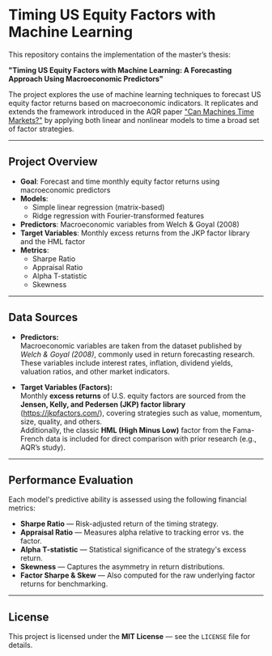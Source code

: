 # Timing US Equity Factors with Machine Learning

This repository contains the implementation of the master’s thesis:

**"Timing US Equity Factors with Machine Learning: A Forecasting Approach Using Macroeconomic Predictors"**

The project explores the use of machine learning techniques to forecast US equity factor returns based on macroeconomic indicators. It replicates and extends the framework introduced in the AQR paper ["Can Machines Time Markets?"](https://www.aqr.com/Insights/Research/Journal-Article/Can-Machines-Time-Markets) by applying both linear and nonlinear models to time a broad set of factor strategies.

---

## Project Overview

- **Goal**: Forecast and time monthly equity factor returns using macroeconomic predictors
- **Models**:
  - Simple linear regression (matrix-based)
  - Ridge regression with Fourier-transformed features
- **Predictors**: Macroeconomic variables from Welch & Goyal (2008)
- **Target Variables**: Monthly excess returns from the JKP factor library and the HML factor
- **Metrics**:
  - Sharpe Ratio
  - Appraisal Ratio
  - Alpha T-statistic
  - Skewness

---

## Data Sources

- **Predictors:**  
  Macroeconomic variables are taken from the dataset published by *Welch & Goyal (2008)*, commonly used in return forecasting research. These variables include interest rates, inflation, dividend yields, valuation ratios, and other market indicators.

- **Target Variables (Factors):**  
  Monthly **excess returns** of U.S. equity factors are sourced from the **Jensen, Kelly, and Pedersen (JKP) factor library** (https://jkpfactors.com/), covering strategies such as value, momentum, size, quality, and others.  
  Additionally, the classic **HML (High Minus Low)** factor from the Fama-French data is included for direct comparison with prior research (e.g., AQR’s study).

---

## Performance Evaluation

Each model's predictive ability is assessed using the following financial metrics:

- **Sharpe Ratio** — Risk-adjusted return of the timing strategy.
- **Appraisal Ratio** — Measures alpha relative to tracking error vs. the factor.
- **Alpha T-statistic** — Statistical significance of the strategy's excess return.
- **Skewness** — Captures the asymmetry in return distributions.
- **Factor Sharpe & Skew** — Also computed for the raw underlying factor returns for benchmarking.

---

## License

This project is licensed under the **MIT License** — see the `LICENSE` file for details.


